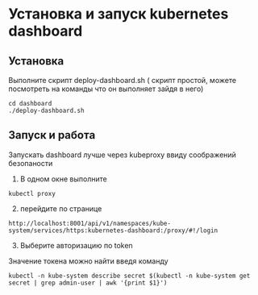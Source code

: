 # Установка и запуск kubernetes dashboard

## Установка

Выполните скрипт deploy-dashboard.sh ( скрипт простой, можете посмотреть на команды что он выполняет зайдя в него)

```
cd dashboard
./deploy-dashboard.sh
```

## Запуск и работа

Запускать dashboard лучше через kubeproxy ввиду соображений безопаности



1) В одном окне выполните

```
kubectl proxy
```
2) перейдите по странице

```
http://localhost:8001/api/v1/namespaces/kube-system/services/https:kubernetes-dashboard:/proxy/#!/login
```

3) Выберите авторизацию по token

Значение токена можно найти введя команду
```
kubectl -n kube-system describe secret $(kubectl -n kube-system get secret | grep admin-user | awk '{print $1}')
```
